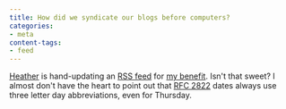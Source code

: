 ```yaml
---
title: How did we syndicate our blogs before computers?
categories:
- meta
content-tags:
- feed
---
```


[Heather][1] is hand-updating an [RSS feed][2] for [my benefit][3].  Isn't that sweet?  I almost don't have the heart to point out that [RFC
2822][4] dates always use three letter day abbreviations, even for Thursday.

   [1]: http://angelweaving.blogspot.com/
   [2]: http://angelweaving.blogspot.com/angelweaveRSS.xml
   [3]: http://angelweaving.blogspot.com/2003_07_20_angelweaving_archive.html#105901080800601578
   [4]: http://www.faqs.org/rfcs/rfc2822.html
